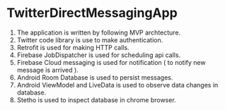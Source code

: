 # TwitterDirectMessagingApp

1) The application is written by following MVP archtecture.
2) Twitter code library is use to make authentication.
3) Retrofit is used for making HTTP calls.
4) Firebase JobDispatcher is used for scheduling api calls.
5) Firebase Cloud messaging is used for notification ( to notify new message is arrived ).
6) Android Room Database is used to persist messages.
7) Android ViewModel and LiveData is used to observe data changes in database.
8) Stetho is used to inspect database in chrome browser.
